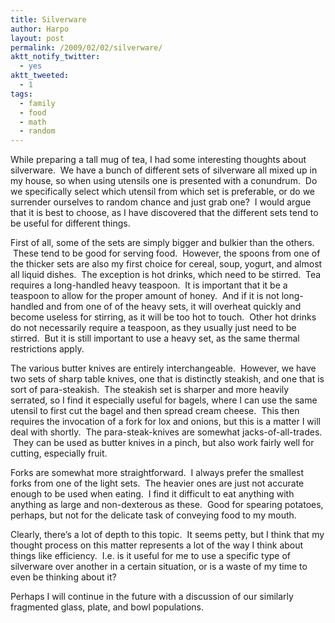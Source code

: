 ```yaml
---
title: Silverware
author: Harpo
layout: post
permalink: /2009/02/02/silverware/
aktt_notify_twitter:
  - yes
aktt_tweeted:
  - 1
tags:
  - family
  - food
  - math
  - random
---
```

While preparing a tall mug of tea, I had some interesting thoughts about silverware.  We have a bunch of different sets of silverware all mixed up in my house, so when using utensils one is presented with a conundrum.  Do we specifically select which utensil from which set is preferable, or do we surrender ourselves to random chance and just grab one?  I would argue that it is best to choose, as I have discovered that the different sets tend to be useful for different things.

First of all, some of the sets are simply bigger and bulkier than the others.  These tend to be good for serving food.  However, the spoons from one of the thicker sets are also my first choice for cereal, soup, yogurt, and almost all liquid dishes.  The exception is hot drinks, which need to be stirred.  Tea requires a long-handled heavy teaspoon.  It is important that it be a teaspoon to allow for the proper amount of honey.  And if it is not long-handled and from one of of the heavy sets, it will overheat quickly and become useless for stirring, as it will be too hot to touch.  Other hot drinks do not necessarily require a teaspoon, as they usually just need to be stirred.  But it is still important to use a heavy set, as the same thermal restrictions apply.

The various butter knives are entirely interchangeable.  However, we have two sets of sharp table knives, one that is distinctly steakish, and one that is sort of para-steakish.  The steakish set is sharper and more heavily serrated, so I find it especially useful for bagels, where I can use the same utensil to first cut the bagel and then spread cream cheese.  This then requires the invocation of a fork for lox and onions, but this is a matter I will deal with shortly.  The para-steak-knives are somewhat jacks-of-all-trades.  They can be used as butter knives in a pinch, but also work fairly well for cutting, especially fruit.

Forks are somewhat more straightforward.  I always prefer the smallest forks from one of the light sets.  The heavier ones are just not accurate enough to be used when eating.  I find it difficult to eat anything with anything as large and non-dexterous as these.  Good for spearing potatoes, perhaps, but not for the delicate task of conveying food to my mouth.

Clearly, there&#8217;s a lot of depth to this topic.  It seems petty, but I think that my thought process on this matter represents a lot of the way I think about things like efficiency.  I.e. is it useful for me to use a specific type of silverware over another in a certain situation, or is a waste of my time to even be thinking about it?

Perhaps I will continue in the future with a discussion of our similarly fragmented glass, plate, and bowl populations.